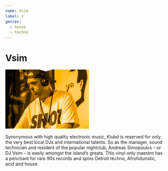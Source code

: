 ```yaml
---
name: Vsim
label: V
genres:
  - house
  - techno
---
```


# Vsim

![](./assets/images/_sample.png)

Synonymous with high quality electronic music, Klubd is reserved for only the very best local DJs and international talents. So as the manager, sound technician and resident of the popular nightclub, Andreas Simopoulos – or DJ Vsim – is easily amongst the island’s greats. This vinyl only maestro has a penchant for rare 90s records and spins Detroit techno, Afrofuturistic, acid and house.
